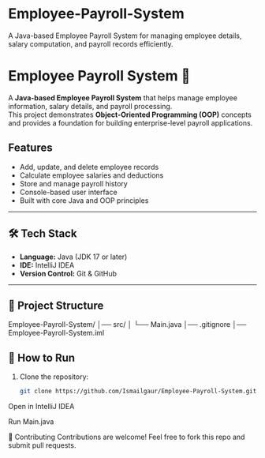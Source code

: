 # Employee-Payroll-System
A Java-based Employee Payroll System for managing employee details, salary computation, and payroll records efficiently.

# Employee Payroll System 💼

A **Java-based Employee Payroll System** that helps manage employee information, salary details, and payroll processing.  
This project demonstrates **Object-Oriented Programming (OOP)** concepts and provides a foundation for building enterprise-level payroll applications.


##  Features
- Add, update, and delete employee records
- Calculate employee salaries and deductions
- Store and manage payroll history
- Console-based user interface
- Built with core Java and OOP principles

---

## 🛠️ Tech Stack
- **Language:** Java (JDK 17 or later)
- **IDE:** IntelliJ IDEA
- **Version Control:** Git & GitHub

---

## 📂 Project Structure

Employee-Payroll-System/
│── src/
│ └── Main.java
│── .gitignore
│── Employee-Payroll-System.iml



## 📖 How to Run
1. Clone the repository:
   ```bash
   git clone https://github.com/Ismailgaur/Employee-Payroll-System.git
Open in IntelliJ IDEA

Run Main.java

🤝 Contributing
Contributions are welcome!
Feel free to fork this repo and submit pull requests.


